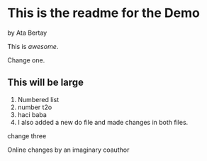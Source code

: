 This is the readme for the Demo
===============================

by Ata Bertay

This is *awesome*.

Change one.

## This will be large

1. Numbered list
2. number t2o
3. haci baba
4. I also added a new do file and made changes in both files.

change three

Online changes by an imaginary coauthor
